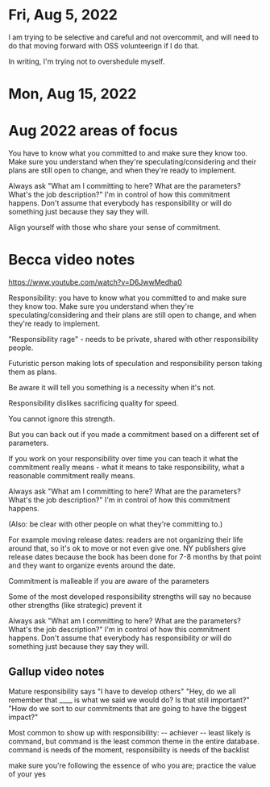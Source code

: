 # Fri, Aug 5, 2022

I am trying to be selective and careful and not overcommit, and will need to do that moving forward with OSS volunteerign if I do that.

In writing, I'm trying not to overshedule myself.

# Mon, Aug 15, 2022

# Aug 2022 areas of focus

You have to know what you committed to and make sure they know too. Make sure you understand when they're speculating/considering and their plans are still open to change, and when they're ready to implement.

Always ask "What am I committing to here? What are the parameters? What's the job description?" I'm in control of how this commitment happens. Don't assume that everybody has responsibility or will do something just because they say they will.

Align yourself with those who share your sense of commitment.

# Becca video notes

https://www.youtube.com/watch?v=D6JwwMedha0

Responsibility: you have to know what you committed to and make sure they know too. Make sure you understand when they're speculating/considering and their plans are still open to change, and when they're ready to implement.

"Responsibility rage" - needs to be private, shared with other responsibility people.

Futuristic person making lots of speculation and responsibility person taking them as plans.

Be aware it will tell you something is a necessity when it's not.

Responsibility dislikes sacrificing quality for speed.

You cannot ignore this strength.

But you can back out if you made a commitment based on a different set of parameters.

If you work on your responsibility over time you can teach it what the commitment really means - what it means to take responsibility, what a reasonable commitment really means.

Always ask "What am I committing to here? What are the parameters? What's the job description?" I'm in control of how this commitment happens.

(Also: be clear with other people on what they're committing to.)

For example moving release dates: readers are not organizing their life around that, so it's ok to move or not even give one. NY publishers give release dates because the book has been done for 7-8 months by that point and they want to organize events around the date.

Commitment is malleable if you are aware of the parameters

Some of the most developed responsibility strengths will say no because other strengths (like strategic) prevent it

Always ask "What am I committing to here? What are the parameters? What's the job description?" I'm in control of how this commitment happens. Don't assume that everybody has responsibility or will do something just because they say they will.


## Gallup video notes

Mature responsibility says "I have to develop others"
"Hey, do we all remember that ____ is what we said we would do? Is that still important?"
"How do we sort to our commitments that are going to have the biggest impact?"

Most common to show up with responsibility:
-- achiever
-- least likely is command, but command is the least common theme in the entire database. command is needs of the moment, responsibility is needs of the backlist

make sure you're following the essence of who you are; practice the value of your yes


